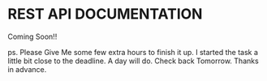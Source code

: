 # REST API DOCUMENTATION

Coming Soon!!

ps. Please Give Me some few extra hours to finish it up. I started the task a little bit close to the deadline. A day will do. Check back Tomorrow. Thanks in advance.  